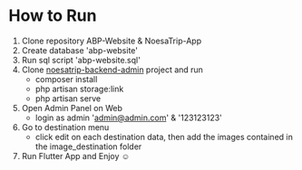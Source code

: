 # **How to Run**

1. Clone repository ABP-Website & NoesaTrip-App
2. Create database 'abp-website'
3. Run sql script 'abp-website.sql'
4. Clone [noesatrip-backend-admin](https://github.com/attalariq123/noesatrip-backend-admin) project and run
    - composer install
    - php artisan storage:link
    - php artisan serve
5. Open Admin Panel on Web
    - login as admin 'admin@admin.com' & '123123123'
6. Go to destination menu
    - click edit on each destination data, then add the images contained in the image_destination folder
7. Run Flutter App and Enjoy :relaxed:


